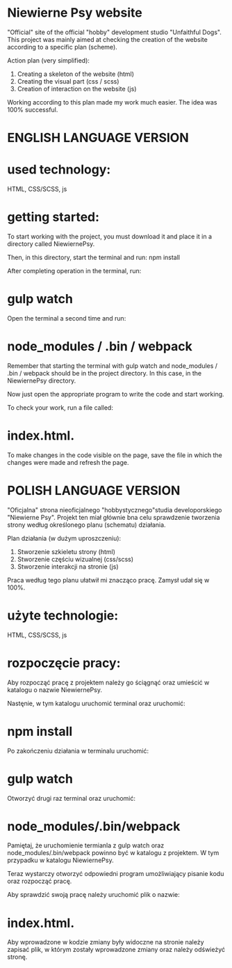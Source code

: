 # Niewierne Psy website
"Official" site of the official "hobby" development studio "Unfaithful Dogs". This project was mainly aimed at checking the creation of the website according to a specific plan (scheme).

Action plan (very simplified):
1. Creating a skeleton of the website (html)
2. Creating the visual part (css / scss)
3. Creation of interaction on the website (js)

Working according to this plan made my work much easier. The idea was 100% successful. 


# ENGLISH LANGUAGE VERSION

# used technology:
HTML, CSS/SCSS, js

# getting started:
To start working with the project, you must download it and place it in a directory called NiewiernePsy.

Then, in this directory, start the terminal and run: npm install

After completing operation in the terminal, run: 
# gulp watch

Open the terminal a second time and run: 
# node_modules / .bin / webpack

Remember that starting the terminal with gulp watch and node_modules / .bin / webpack should be in the project directory. In this case, in the NiewiernePsy directory.

Now just open the appropriate program to write the code and start working.

To check your work, run a file called:
# index.html.

To make changes in the code visible on the page, save the file in which the changes were made and refresh the page.



# POLISH LANGUAGE VERSION
"Oficjalna" strona nieoficjalnego "hobbystycznego"studia developorskiego "Niewierne Psy". Projekt ten miał głównie bna celu sprawdzenie tworzenia strony według określonego planu (schematu) działania. 

Plan działania (w dużym uproszczeniu):
1. Stworzenie szkieletu strony (html)
2. Stworzenie częściu wizualnej (css/scss)
3. Stworzenie interakcji na stronie (js)

Praca według tego planu ułatwił mi znacząco pracę. Zamysł udał się w 100%. 

# użyte technologie:
HTML, CSS/SCSS, js

# rozpoczęcie pracy:
Aby rozpocząć pracę z projektem należy go ściągnąć oraz umieścić w katalogu o nazwie NiewiernePsy.

Nastęnie, w tym katalogu uruchomić terminal oraz  uruchomić: 
# npm install

Po zakończeniu działania w terminalu uruchomić: 
# gulp watch

Otworzyć drugi raz terminal oraz uruchomić: 
# node_modules/.bin/webpack 

Pamiętaj, że uruchomienie termianla z gulp watch oraz node_modules/.bin/webpack powinno być w katalogu z projektem. W tym przypadku w katalogu NiewiernePsy.

Teraz wystarczy otworzyć odpowiedni program umożliwiający pisanie kodu oraz rozpocząć pracę.

Aby sprawdzić swoją pracę należy uruchomić plik o nazwie: 
# index.html.

Aby wprowadzone w kodzie zmiany były widoczne na stronie należy zapisać plik, w którym zostały wprowadzone zmiany oraz należy odświeżyć stronę.